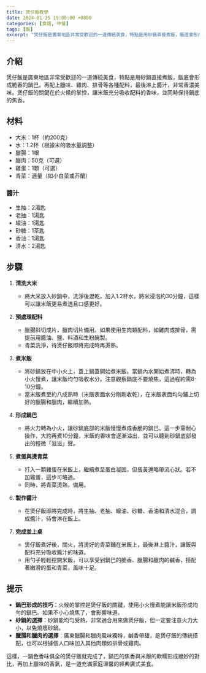 ```yaml
---
title: 煲仔飯教學
date: 2024-01-25 19:00:00 +0800
categories: [食譜, 中餐]
tags: [飯] 
excerpt: "煲仔飯是廣東地區非常受歡迎的一道傳統美食，特點是用砂鍋直接煮飯，飯底會形成脆香的鍋巴，再配上臘味、雞肉、排骨等各種配料，最後淋上醬汁，非常香濃美味。煲仔飯的關鍵在於火候的掌控，讓米飯充分吸收配料的香味，並同時保持鍋底的焦香"
---
```


## 介紹
煲仔飯是廣東地區非常受歡迎的一道傳統美食，特點是用砂鍋直接煮飯，飯底會形成脆香的鍋巴，再配上臘味、雞肉、排骨等各種配料，最後淋上醬汁，非常香濃美味。煲仔飯的關鍵在於火候的掌控，讓米飯充分吸收配料的香味，並同時保持鍋底的焦香。

## 材料
- 大米：1杯（約200克）
- 水：1.2杯（根據米的吸水量調整）
- 臘腸：1根
- 臘肉：50克（可選）
- 雞蛋：1顆（可選）
- 青菜：適量（如小白菜或芥蘭）

### 醬汁
- 生抽：2湯匙
- 老抽：1湯匙
- 蠔油：1湯匙
- 砂糖：1茶匙
- 香油：1湯匙
- 清水：2湯匙

## 步驟

1. **清洗大米**
   - 將大米放入砂鍋中，洗淨後瀝乾，加入1.2杯水，將米浸泡約30分鐘，這樣可以讓米飯更易煮透且口感更好。

2. **預處理配料**
   - 臘腸斜切成片，臘肉切片備用。如果使用生肉類配料，如雞肉或排骨，需提前用醬油、鹽、料酒和生粉醃製。
   - 青菜洗淨，待煲仔飯即將完成時再燙熟。

3. **煮米飯**
   - 將砂鍋放在中小火上，蓋上鍋蓋開始煮米飯。當鍋內水開始煮沸時，轉為小火慢煮，讓米飯均勻吸收水分。注意觀察鍋底不要燒焦，這過程約需8-10分鐘。
   - 當米飯煮至約八成熟時（米飯表面水分剛剛收乾），在米飯表面均勻鋪上切好的臘腸和臘肉，繼續加熱。

4. **形成鍋巴**
   - 將火力轉為小火，讓砂鍋底部的米飯慢慢煮成香脆的鍋巴。這一步需耐心操作，大約再煮10分鐘，米飯的香味會逐漸溢出，並可以聽到砂鍋底部發出的輕微「滋滋」聲。

5. **煮蛋與燙青菜**
   - 打入一顆雞蛋在米飯上，繼續煮至蛋白凝固，但蛋黃還略帶流心狀。若不加雞蛋，這步可略過。
   - 同時，將青菜燙熟，備用。

6. **製作醬汁**
   - 在煲仔飯即將完成時，將生抽、老抽、蠔油、砂糖、香油和清水混合，調成醬汁，待會淋在飯上。

7. **完成並上桌**
   - 煲仔飯煮好後，關火，將燙好的青菜鋪在米飯上，最後淋上醬汁，讓飯與配料充分吸收醬汁的味道。
   - 用勺子輕輕挖開米飯，可以享受到鍋巴的脆香、臘腸和臘肉的鹹香，搭配著嫩滑的蛋和青菜，風味十足。

## 提示
- **鍋巴形成的技巧**：火候的掌控是煲仔飯的關鍵，使用小火慢煮能讓米飯形成均勻的鍋巴。如果不小心燒焦了，會影響味道。
- **砂鍋的選擇**：砂鍋能均勻受熱，非常適合用來做煲仔飯，但一定要注意火力大小，以免燒壞砂鍋。
- **臘腸和臘肉的選擇**：廣東臘腸和臘肉風味獨特，鹹香帶甜，是煲仔飯的傳統搭配，也可以根據個人口味加入其他肉類如排骨或雞肉。

這樣，一鍋色香味俱全的煲仔飯就完成了，鍋巴的焦香與米飯的軟糯形成絕妙的對比，再加上臘味的香氣，是一道充滿家庭溫馨的經典廣式美食。
